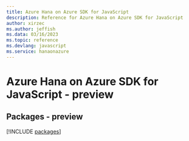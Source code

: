 ```yaml
---
title: Azure Hana on Azure SDK for JavaScript
description: Reference for Azure Hana on Azure SDK for JavaScript
author: xirzec
ms.author: jeffish
ms.data: 03/16/2023
ms.topic: reference
ms.devlang: javascript
ms.service: hanaonazure
---
```

# Azure Hana on Azure SDK for JavaScript - preview
## Packages - preview
[!INCLUDE [packages](hana-on-azure-index.md)]